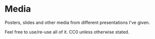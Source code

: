 # Media

Posters, slides and other media from different presentations I've given. 


Feel free to use/re-use all of it. CC0 unless otherwise stated.
